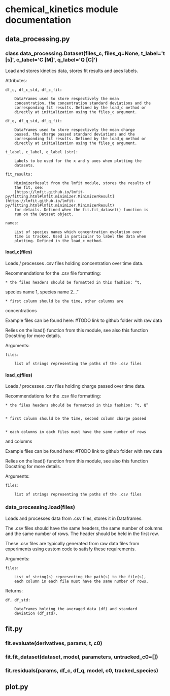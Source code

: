<!-- Chemical kinetics documentation master file, created by
sphinx-quickstart on Thu Jan 30 10:19:01 2020.
You can adapt this file completely to your liking, but it should at least
contain the root `toctree` directive. -->
# chemical_kinetics module documentation

## data_processing.py


### class data_processing.Dataset(files_c, files_q=None, t_label='t [s]', c_label='C [M]', q_label='Q [C]')
Load and stores kinetics data, stores fit results and axes labels.

Attributes:

    df_c, df_c_std, df_c_fit:

        DataFrames used to store respectively the mean
        concentration, the concentration standard deviations and the
        corresponding fit results. Defined by the load_c method or
        directly at initialization using the files_c argument.

    df_q, df_q_std, df_q_fit:

        DataFrames used to store respectively the mean charge
        passed, the charge passed standard deviations and the
        corresponding fit results. Defined by the load_q method or
        directly at initialization using the files_q argument.

    t_label, c_label, q_label (str):

        Labels to be used for the x and y axes when plotting the
        datasets.

    fit_results:

        MinimizerResult from the lmfit module, stores the results of
        the fit, see:
        [https://lmfit.github.io/lmfit-py/fitting.html#lmfit.minimizer.MinimizerResult](https://lmfit.github.io/lmfit-py/fitting.html#lmfit.minimizer.MinimizerResult)
        for details. Defined when the fit.fit_dataset() function is
        run on the Dataset object.

    names:

        List of species names which concentration evolution over
        time is tracked. Used in particular to label the data when
        plotting. Defined in the load_c method.


#### load_c(files)
Loads / processes .csv files holding concentration over time data.

Recommendations for the .csv file formatting:

    
    * the files headers should be formatted in this fashion: “t,

species name 1, species name 2…”

    
    * first column should be the time, other columns are

concentrations

Example files can be found here: #TODO link to github folder
with raw data

Relies on the load() function from this module, see also this
function Docstring for more details.

Arguments:

    files:

        list of strings representing the paths of the .csv files


#### load_q(files)
Loads / processes .csv files holding charge passed over time data.

Recommendations for the .csv file formatting:

    
    * the files headers should be formatted in this fashion: “t, Q”


    * first column should be the time, second column charge passed


    * each columns in each files must have the same number of rows

and columns

Example files can be found here: #TODO link to github folder
with raw data

Relies on the load() function from this module, see also this
function Docstring for more details.

Arguments:

    files:

        list of strings representing the paths of the .csv files


### data_processing.load(files)
Loads and processes data from .csv files, stores it in Dataframes.

The .csv files should have the same headers, the same number of
columns and the same number of rows. The header should be held in
the first row.

These .csv files are typically generated from raw data files from
experiments using custom code to satisfy these requirements.

Arguments:

    files:

        List of string(s) representing the path(s) to the file(s),
        each column in each file must have the same number of rows.

Returns:

    df, df_std:

        DataFrames holding the averaged data (df) and standard
        deviation (df_std).

## fit.py


### fit.evaluate(derivatives, params, t, c0)

### fit.fit_dataset(dataset, model, parameters, untracked_c0=[])

### fit.residuals(params, df_c, df_q, model, c0, tracked_species)
## plot.py
